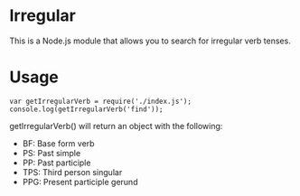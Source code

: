 # Irregular

This is a Node.js module that allows you to search for irregular verb tenses.

# Usage

```
var getIrregularVerb = require('./index.js');
console.log(getIrregularVerb('find'));
```

getIrregularVerb() will return an object with the following:

- BF: Base form verb
- PS: Past simple
- PP: Past participle
- TPS: Third person singular
- PPG: Present participle gerund


